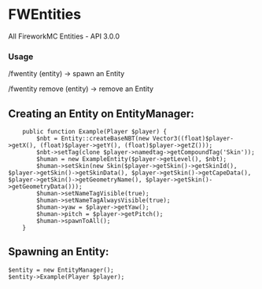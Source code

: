 # FWEntities
All FireworkMC Entities - API 3.0.0

### Usage

/fwentity (entity) -> spawn an Entity

/fwentity remove (entity) -> remove an Entity


## Creating an Entity on EntityManager:

```
    public function Example(Player $player) {
        $nbt = Entity::createBaseNBT(new Vector3((float)$player->getX(), (float)$player->getY(), (float)$player->getZ()));
        $nbt->setTag(clone $player->namedtag->getCompoundTag('Skin'));
        $human = new ExampleEntity($player->getLevel(), $nbt);
        $human->setSkin(new Skin($player->getSkin()->getSkinId(), $player->getSkin()->getSkinData(), $player->getSkin()->getCapeData(), $player->getSkin()->getGeometryName(), $player->getSkin()->getGeometryData()));
        $human->setNameTagVisible(true);
        $human->setNameTagAlwaysVisible(true);
        $human->yaw = $player->getYaw();
        $human->pitch = $player->getPitch();
        $human->spawnToAll();
    }
```

## Spawning an Entity:

```
$entity = new EntityManager();
$entity->Example(Player $player);
```
